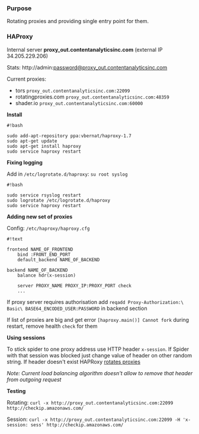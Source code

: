 ### Purpose ###

Rotating proxies and providing single entry point for them.

### HAProxy ###

Internal server **proxy_out.contentanalyticsinc.com** (external IP 34.205.229.206)

Stats: http://admin:password@proxy_out.contentanalyticsinc.com

Current proxies:

* tors `proxy_out.contentanalyticsinc.com:22099`
* rotatingproxies.com `proxy_out.contentanalyticsinc.com:48359`
* shader.io `proxy_out.contentanalyticsinc.com:60000`

**Install**

```
#!bash

sudo add-apt-repository ppa:vbernat/haproxy-1.7
sudo apt-get update
sudo apt-get install haproxy
sudo service haproxy restart
```

**Fixing logging**

Add in `/etc/logrotate.d/haproxy`: `su root syslog`
```
#!bash

sudo service rsyslog restart
sudo logrotate /etc/logrotate.d/haproxy
sudo service haproxy restart
```

**Adding new set of proxies**

Config: `/etc/haproxy/haproxy.cfg`


```
#!text

frontend NAME_OF_FRONTEND
    bind :FRONT_END_PORT
    default_backend NAME_OF_BACKEND

backend NAME_OF_BACKEND
    balance hdr(x-session)

    server PROXY_NAME PROXY_IP:PROXY_PORT check
    ...
```

If proxy server requires authorisation add `reqadd Proxy-Authorization:\ Basic\ BASE64_ENCODED_USER:PASSWORD` in backend section

If list of proxies are big and get error `[haproxy.main()] Cannot fork` during restart, remove health `check` for them

**Using sessions**

To stick spider to one proxy address use HTTP header `x-session`. If Spider with that session was blocked just change value of header on other random string.
If header doesn't exist HAPRoxy [rotates proxies](http://cbonte.github.io/haproxy-dconv/1.7/configuration.html#balance)

*Note: Current load balancing algorithm doesn't allow to remove that header from outgoing request*

**Testing**

Rotating: `curl -x http://proxy_out.contentanalyticsinc.com:22099 http://checkip.amazonaws.com/`

Session: `curl -x http://proxy_out.contentanalyticsinc.com:22099 -H 'x-session: sess' http://checkip.amazonaws.com/`